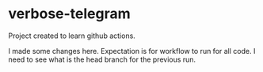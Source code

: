 # verbose-telegram
Project created to learn github actions.

I made some changes here.
Expectation is for workflow to run for all code. 
I need to see what is the head branch for the previous run.

